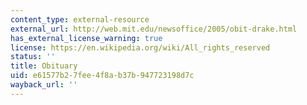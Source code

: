 ```yaml
---
content_type: external-resource
external_url: http://web.mit.edu/newsoffice/2005/obit-drake.html
has_external_license_warning: true
license: https://en.wikipedia.org/wiki/All_rights_reserved
status: ''
title: Obituary
uid: e61577b2-7fee-4f8a-b37b-947723198d7c
wayback_url: ''
---
```

